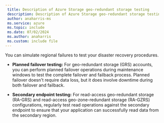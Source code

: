 ```yaml
---
 title: Description of Azure Storage geo-redundant storage testing
 description: Description of Azure Storage geo-redundant storage testing
 author: anaharris-ms
 ms.service: azure
 ms.topic: include
 ms.date: 07/02/2024
 ms.author: anaharris
 ms.custom: include file
---
```


You can simulate regional failures to test your disaster recovery procedures.

- **Planned failover testing:** For geo-redundant storage (GRS) accounts, you can perform planned failover operations during maintenance windows to test the complete failover and failback process. Planned failover doesn't require data loss, but it does involve downtime during both failover and failback.

- **Secondary endpoint testing:** For read-access geo-redundant storage (RA-GRS) and read-access geo-zone-redundant storage (RA-GZRS) configurations, regularly test read operations against the secondary endpoint to ensure that your application can successfully read data from the secondary region.
